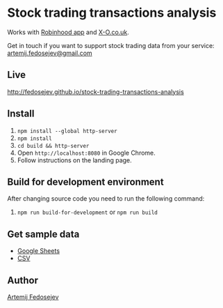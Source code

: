 # Stock trading transactions analysis

Works with [Robinhood app](https://robinhood.com) and [X-O.co.uk](http://x-o.co.uk).

Get in touch if you want to support stock trading data from your service: artemij.fedosejev@gmail.com

## Live

http://fedosejev.github.io/stock-trading-transactions-analysis

## Install

1. `npm install --global http-server`
2. `npm install`
3. `cd build && http-server`
4. Open `http://localhost:8080` in Google Chrome.
5. Follow instructions on the landing page.

## Build for development environment

After changing source code you need to run the following command:

1. `npm run build-for-development` or `npm run build`

## Get sample data

+ [Google Sheets](https://docs.google.com/spreadsheets/d/18kStFA1T0U4DP6kAKOvRsQ_wp_3eDlDYhMtfiZtApEg/edit?usp=sharing)
+ [CSV](sample.csv)

## Author

[Artemij Fedosejev](http://artemij.com)
